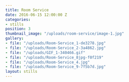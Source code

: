 ```yaml
---
title: Room Service
date: 2016-06-15 12:00:00 Z
categories:
- stills
position: 3
thumbnail_image: "/uploads/room-service/image-1.jpg"
gallery:
- file: "/uploads/Room-Service_1-de3278.jpg"
- file: "/uploads/Room-Service_2-3a4862.jpg"
- file: "/uploads/GIF_1-340466.gif"
- file: "/uploads/Room-Service_8jpg-f0f219"
- file: "/uploads/Room-Service_4.jpg"
- file: "/uploads/Room-Service_9-7f5b7d.jpg"
layout: stills
---
```


